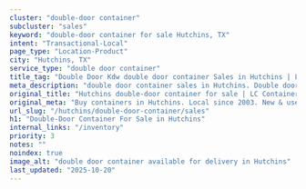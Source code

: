 ```yaml
---
cluster: "double-door container"
subcluster: "sales"
keyword: "double-door container for sale Hutchins, TX"
intent: "Transactional-Local"
page_type: "Location-Product"
city: "Hutchins, TX"
service_type: "double door container"
title_tag: "Double Door Kdw double door container Sales in Hutchins | LC Container"
meta_description: "double door container sales in Hutchins. Double door containers for easy access. Fast delivery, competitive pricing. Serving double door container area. Quote ID: BHY. Call (214) 524-4168 for your free quote today."
original_title: "Hutchins double-door container for sale | LC Container"
original_meta: "Buy containers in Hutchins. Local since 2003. New & used inventory. Fast delivery. Get your free quote — call (214) 524-4168 today. LC Container — your trust..."
url_slug: "/hutchins/double-door-container/sales"
h1: "Double-Door Container For Sale in Hutchins"
internal_links: "/inventory"
priority: 3
notes: ""
noindex: true
image_alt: "double door container available for delivery in Hutchins"
last_updated: "2025-10-20"
---
```


<!-- TODO: Add unique city/inventory copy, images, and internal links here. -->
